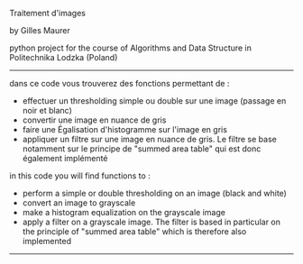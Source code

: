 Traitement d'images

by Gilles Maurer

python project for the course of Algorithms and Data Structure in Politechnika Lodzka (Poland)

-----------------------------------------------------

dans ce code vous trouverez des fonctions permettant de : 

- effectuer un thresholding simple ou double sur une image (passage en noir et blanc)
- convertir une image en nuance de gris 
- faire une Égalisation d'histogramme sur l'image en gris 
- appliquer un filtre sur une image en nuance de gris. Le filtre se base notamment sur le principe de "summed area table" qui est donc également implémenté 


in this code you will find functions to :

- perform a simple or double thresholding on an image (black and white)
- convert an image to grayscale
- make a histogram equalization on the grayscale image
- apply a filter on a grayscale image. The filter is based in particular on the principle of "summed area table" which is therefore also implemented

-----------------------------------------------------





















